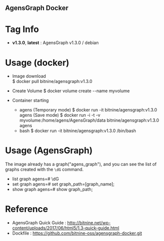 ## AgensGraph Docker    

# Tag Info   
* **v1.3.0**, **latest** : AgensGraph v1.3.0 / debian

# Usage (docker)    
* Image download       
$ docker pull bitnine/agensgraph:v1.3.0       

* Create Volume
$ docker volume create --name myvolume

* Container starting           
    - agens 
      (Temporary mode)
      $ docker run -it bitnine/agensgraph:v1.3.0 agens
      (Save mode) 
      $ docker run -i -t -v myvolume:/home/agens/AgensGraph/data bitnine/agensgraph:v1.3.0 agens
    - bash 
      $ docker run -it bitnine/agensgraph:v1.3.0 /bin/bash

# Usage (AgensGraph)     
The image already has a graph("agens_graph"), and you can see the list of graphs created with the `\dG` command.
* list graph
agens=# \dG
* set graph
agens=#  set graph_path=[graph_name];
* show graph
agens=#  show graph_path;

# Reference
* AgensGraph Quick Guide : http://bitnine.net/wp-content/uploads/2017/06/html5/1.3-quick-guide.html
* Dockfile : https://github.com/bitnine-oss/agensgraph-docker.git
